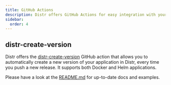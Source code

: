 ```yaml
---
title: GitHub Actions
description: Distr offers GitHub Actions for easy integration with your CI/CD pipeline.
sidebar:
  order: 4
---
```


## distr-create-version

Distr offers the [distr-create-version](https://github.com/glasskube/distr-create-version) GitHub action that allows you to automatically create a new version of your application in Distr, every time you push a new release. 
It supports both Docker and Helm applications.

Please have a look at the [README.md](https://github.com/glasskube/distr-create-version/blob/main/README.md) for up-to-date docs and examples.
